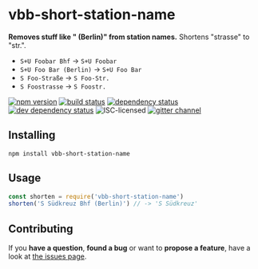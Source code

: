 # vbb-short-station-name

**Removes stuff like " (Berlin)" from station names.** Shortens "strasse" to "str.".

- `S+U Foobar Bhf` -> `S+U Foobar`
- `S+U Foo Bar (Berlin)` -> `S+U Foo Bar`
- `S Foo-Straße` -> `S Foo-Str.`
- `S Foostrasse` -> `S Foostr.`

[![npm version](https://img.shields.io/npm/v/vbb-short-station-name.svg)](https://www.npmjs.com/package/vbb-short-station-name)
[![build status](https://img.shields.io/travis/derhuerst/vbb-short-station-name.svg)](https://travis-ci.org/derhuerst/vbb-short-station-name)
[![dependency status](https://img.shields.io/david/derhuerst/vbb-short-station-name.svg)](https://david-dm.org/derhuerst/vbb-short-station-name)
[![dev dependency status](https://img.shields.io/david/dev/derhuerst/vbb-short-station-name.svg)](https://david-dm.org/derhuerst/vbb-short-station-name#info=devDependencies)
![ISC-licensed](https://img.shields.io/github/license/derhuerst/vbb-short-station-name.svg)
[![gitter channel](https://badges.gitter.im/derhuerst/vbb-rest.svg)](https://gitter.im/derhuerst/vbb-rest)


## Installing

```shell
npm install vbb-short-station-name
```


## Usage

```js
const shorten = require('vbb-short-station-name')
shorten('S Südkreuz Bhf (Berlin)') // -> 'S Südkreuz'
```


## Contributing

If you **have a question**, **found a bug** or want to **propose a feature**, have a look at [the issues page](https://github.com/derhuerst/vbb-short-station-name/issues).
